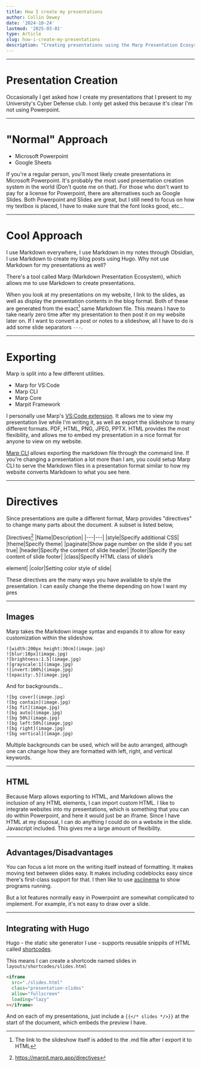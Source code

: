 ```yaml
---
title: How I create my presentations
author: Collin Dewey
date: '2024-10-24'
lastmod: '2025-03-01'
type: Article
slug: how-i-create-my-presentations
description: "Creating presentations using the Marp Presentation Ecosystem to produce presentations faster and in a more dynamic manner"
---
```


---
# Presentation Creation

Occasionally I get asked how I create my presentations that I present to my University's Cyber Defense club. I only get asked this because it's clear I'm not using Powerpoint.

---

# "Normal" Approach

- Microsoft Powerpoint
- Google Sheets

If you're a regular person, you'll most likely create presentations in Microsoft Powerpoint. It's probably the most used presentation creation system in the world (Don't quote me on that). For those who don't want to pay for a license for Powerpoint, there are alternatives such as Google Slides. Both Powerpoint and Slides are great, but I still need to focus on how my textbox is placed, I have to make sure that the font looks good, etc...

---

# Cool Approach

I use Markdown everywhere, I use Markdown in my notes through Obsidian, I use Markdown to create my blog posts using Hugo. Why not use Markdown for my presentations as well?

There's a tool called Marp (Markdown Presentation Ecosystem), which allows me to use Markdown to create presentations.

When you look at my presentations on my website, I link to the slides, as well as display the presentation contents in the blog format. Both of these are generated from the exact[^1] same Markdown file. This means I have to take nearly zero time after my presentation to then post it on my website later on. If I want to convert a post or notes to a slideshow, all I have to do is add some slide separators `---`.

[^1]: The link to the slideshow itself is added to the .md file after I export it to HTML

---

# Exporting

Marp is split into a few different utilities.

- Marp for VS:Code
- Marp CLI
- Marp Core
- Marpit Framework

I personally use Marp's [VS:Code extension](https://marketplace.visualstudio.com/items?itemName=marp-team.marp-vscode). It allows me to view my presentation live while I'm writing it, as well as export the slideshow to many different formats. PDF, HTML, PNG, JPEG, PPTX. HTML provides the most flexibility, and allows me to embed my presentation in a nice format for anyone to view on my website.

[Marp CLI](https://github.com/marp-team/marp-cli) allows exporting the markdown file through the command line. If you're changing a presentation a lot more than I am, you could setup Marp CLI to serve the Markdown files in a presentation format similar to how my website converts Markdown to what you see here.

---

# Directives

Since presentations are quite a different format, Marp provides "directives" to change many parts about the document. A subset is listed below,

Directives[^2]
|Name|Description|
|---|---|
|style|Specify additional CSS|
|theme|Specify theme|
|paginate|Show page number on the slide if you set true|
|header|Specify the content of slide header|
|footer|Specify the content of slide footer|
|class|Specify HTML class of slide’s <section> element|
|color|Setting color style of slide|

These directives are the many ways you have available to style the presentation. I can easily change the theme depending on how I want my pres

[^2]: https://marpit.marp.app/directives

---

# Images

Marp takes the Markdown image syntax and expands it to allow for easy customization within the slideshow.
```
![width:200px height:30cm](image.jpg)
![blur:10px](image.jpg)
![brightness:1.5](image.jpg)
![grayscale:1](image.jpg)
![invert:100%](image.jpg)
![opacity:.5](image.jpg)
```
And for backgrounds...
```
![bg cover](image.jpg)
![bg contain](image.jpg)
![bg fit](image.jpg)
![bg auto](image.jpg)
![bg 50%](image.jpg)
![bg left:50%](image.jpg)
![bg right](image.jpg)
![bg vertical](image.jpg)
```
Multiple backgrounds can be used, which will be auto arranged, although one can change how they are formatted with left, right, and vertical keywords.

---

# HTML

Because Marp allows exporting to HTML, and Markdown allows the inclusion of any HTML elements, I can import custom HTML. I like to integrate websites into my presentations, which is something that you can do within Powerpoint, and here it would just be an iframe. Since I have HTML at my disposal, I can do anything I could do on a website in the slide. Javascript included. This gives me a large amount of flexibility.

---

# Advantages/Disadvantages

You can focus a lot more on the writing itself instead of formatting. It makes moving text between slides easy. It makes including codeblocks easy since there's first-class support for that. I then like to use [asciinema](https://asciinema.org/) to show programs running.

But a lot features normally easy in Powerpoint are somewhat complicated to implement. For example, it's not easy to draw over a slide.

---

# Integrating with Hugo

Hugo - the static site generator I use - supports reusable snippits of HTML called [shortcodes](https://gohugo.io/content-management/shortcodes/).

This means I can create a shortcode named slides in `layouts/shortcodes/slides.html`
```html
<iframe 
  src="./slides.html" 
  class="presentation-slides"
  allow="fullscreen"
  loading="lazy"
></iframe>
```

And on each of my presentations, just include a `{{</* slides */>}}` at the start of the document, which embeds the preview I have.